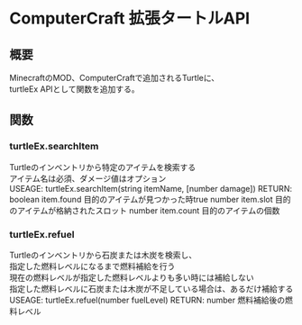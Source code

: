# ComputerCraft 拡張タートルAPI

## 概要

MinecraftのMOD、ComputerCraftで追加されるTurtleに、  
turtleEx APIとして関数を追加する。

## 関数

### turtleEx.searchItem

Turtleのインベントリから特定のアイテムを検索する  
アイテム名は必須、ダメージ値はオプション  
    USEAGE: turtleEx.searchItem(string itemName, [number damage])
    RETURN: boolean item.found 目的のアイテムが見つかった時true
            number  item.slot  目的のアイテムが格納されたスロット
            number  item.count 目的のアイテムの個数
  
### turtleEx.refuel

Turtleのインベントリから石炭または木炭を検索し、  
指定した燃料レベルになるまで燃料補給を行う  
現在の燃料レベルが指定した燃料レベルよりも多い時には補給しない  
指定した燃料レベルに石炭または木炭が不足している場合は、あるだけ補給する
    USEAGE: turtleEx.refuel(number fuelLevel)
    RETURN: number 燃料補給後の燃料レべル
